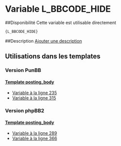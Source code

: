 # Variable L_BBCODE_HIDE

##Disponibilité
Cette variable est utilisable directement

```html
{L_BBCODE_HIDE}
```

##Description
[Ajouter une description](https://fa-tvars.appspot.com/var/L_BBCODE_HIDE)

## Utilisations dans les templates

### Version PunBB

#### [Template posting_body](punbb/posting_body.md#readme)
* [Variable &agrave; la ligne 235](../punbb/posting_body.tpl#L235)
* [Variable &agrave; la ligne 315](../punbb/posting_body.tpl#L315)

### Version phpBB2

#### [Template posting_body](subsilver/posting_body.md#readme)
* [Variable &agrave; la ligne 289](../subsilver/posting_body.tpl#L289)
* [Variable &agrave; la ligne 366](../subsilver/posting_body.tpl#L366)
